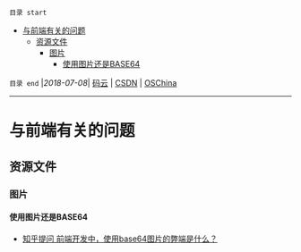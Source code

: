 `目录 start`
 
- [与前端有关的问题](#与前端有关的问题)
    - [资源文件](#资源文件)
        - [图片](#图片)
            - [使用图片还是BASE64](#使用图片还是base64)

`目录 end` |_2018-07-08_| [码云](https://gitee.com/gin9) | [CSDN](http://blog.csdn.net/kcp606) | [OSChina](https://my.oschina.net/kcp1104)
****************************************
# 与前端有关的问题

## 资源文件
### 图片
#### 使用图片还是BASE64
- [知乎提问 前端开发中，使用base64图片的弊端是什么？](https://www.zhihu.com/question/31155574?sort=created)


